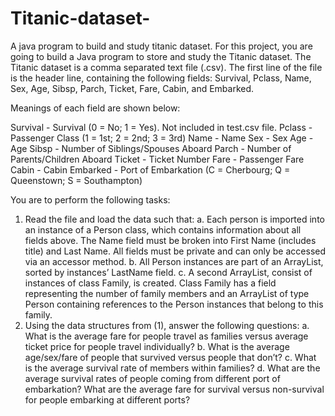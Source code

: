 # Titanic-dataset-
A java program to build and study titanic dataset.
For this project, you are going to build a Java program to store and study the Titanic dataset. 
The Titanic dataset is a comma separated text file (.csv). The first line of the file is the header line, containing the following fields: Survival, Pclass, Name, Sex, Age, Sibsp, Parch, Ticket, Fare, Cabin, and Embarked.

Meanings of each field are shown below:

Survival - Survival (0 = No; 1 = Yes). Not included in test.csv file.
Pclass - Passenger Class (1 = 1st; 2 = 2nd; 3 = 3rd)
Name - Name
Sex - Sex
Age - Age
Sibsp - Number of Siblings/Spouses Aboard
Parch - Number of Parents/Children Aboard
Ticket - Ticket Number
Fare - Passenger Fare
Cabin - Cabin
Embarked - Port of Embarkation (C = Cherbourg; Q = Queenstown; S = Southampton)

You are to perform the following tasks:

1.	Read the file and load the data such that:
    a.	Each person is imported into an instance of a Person class, which contains information about all fields above. The Name field must be broken into First Name (includes title) and Last Name. All fields must be private and can only be accessed via an accessor method. 
    b.	All Person instances are part of an ArrayList, sorted by instances’ LastName field.
    c.	A second ArrayList, consist of instances of class Family, is created. Class Family has a field representing the number of family members and an ArrayList of type Person containing references to the Person instances that belong to this family. 
2.	Using the data structures from (1), answer the following questions:
    a.	What is the average fare for people travel as families versus average ticket price for people travel individually?
    b.	What is the average age/sex/fare of people that survived versus people that don’t?
    c.	What is the average survival rate of members within families? 
    d.	What are the average survival rates of people coming from different port of embarkation? What are the average fare for survival versus non-survival for people embarking at different ports?

